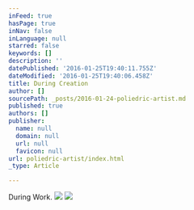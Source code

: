 ```yaml
---
inFeed: true
hasPage: true
inNav: false
inLanguage: null
starred: false
keywords: []
description: ''
datePublished: '2016-01-25T19:40:11.755Z'
dateModified: '2016-01-25T19:40:06.458Z'
title: During Creation
author: []
sourcePath: _posts/2016-01-24-poliedric-artist.md
published: true
authors: []
publisher:
  name: null
  domain: null
  url: null
  favicon: null
url: poliedric-artist/index.html
_type: Article

---
```

During Work.
![](https://the-grid-user-content.s3-us-west-2.amazonaws.com/179cca9d-3a8e-4f27-ab35-de86811773eb.jpg)
![](https://the-grid-user-content.s3-us-west-2.amazonaws.com/60b24d0a-fc36-4da5-b230-9a89db1685fd.jpg)